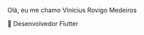 Olá, eu me chamo Vinícius Rovigo Medeiros

🔭 Desenvolvedor Flutter

<!--**Projeto Desenvolvido com Clean Arquiteture, princípios de SOLID, CI/CD, Gerenciamento de estados, consumo de API, testes e internacionalização**-->

<!--![WhatsApp Video 2023-01-11 at 10 36 44 (1)](https://user-images.githubusercontent.com/100034600/211824143-f34764e0-06d2-4d6d-8a96-9c7eff3219d5.gif)-->
